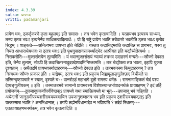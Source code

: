 ```yaml
---
index: 4.3.39
sutra: प्रायभवः
vritti: padamanjari
---
```


 प्रायेण भवः, ठ्कर्तृकरणे कृता बहुलम्ऽ इति समासः । तत्र भवेन कृतत्वादिति । यत्प्रायभव इत्यस्य साध्यम्, तस्य ठ्तत्र भवःऽ इत्यनेनैव साधितत्वादित्यर्थः । यो हि राष्ट्रे प्रायेण भवति तत्रैवासो भवतीति ठ्तत्र भवःऽ इत्येव सिद्धम् । शङ्कते---अनित्यभवः प्रायभव इति चेदिति । यस्तत्र कदाचिद्भवति कदाचिन्न स प्रायभवः, यस्य तु नियत आधाराधेयभावः स ठ्तत्र भवःऽ इति पृथगुपादानसामर्थ्याद्भेद आश्रीयत इति यद्यौच्येतेत्यर्थः । निराकरोति---मुक्तसंशयेन तुल्यमिति । यं भवान्मुक्तसंशयं न्याय्यं तत्रभव उदाहरणं मन्यते---स्रौघ्नो देवदत इति, तेनैव तुल्यम्, सोऽपि हि कदाचितस्मादुदक्देशादभिनिष्क्रामति । तत्र चेद्यौक्ता तत्र भवता, इहापि युक्ता दृश्यताम् । अथैतदपि प्रायभवस्योदाहरणम्---स्रौघ्नो देवदत इति । तत्रभवनस्य किमुदाहरणम् ? तत्र नित्यभवः स्रौघ्नः प्राकार इति । यद्येवम्, ठ्तत्र भवःऽ इति प्रकृत्य जिह्वामूलाङ्गुलेश्छाए विधीयते स तस्मिन्दृष्टापचारे न स्यात्, दृश्यते च-- वानरोऽहं महाभागे दूतो रामस्य धर्मतः । रामनामाङ्कितं चेदं पश्य देव्यङ्गुलीयकम् ॥ इति । तस्मातत्रभवे सामान्ये प्रायभवस्य विशेषस्यान्तर्भावादनर्थकं प्रायग्रहणम् ? इदं तर्हि प्रयोजनम्---ठुपजानूपकर्णोपनीवेष्ठक्ऽ प्रायभवे यथा स्यान्नित्यभवे मा भूत्---उपजानु भवं गड्विति । अथेदानीं जानुसमीपस्थशरीरावययववाचिन उपजानुशब्दातत्र भव इति प्रकृत्य ठ्शरीरावयवाद्यत्ऽ इति यत्कस्मान्न भवति ? अनभिधानात् । ठगपि तर्ह्यनबिधानादेव न भविष्यति ? तदेवं स्थितम्---एतत्प्रायग्रहणमनर्थकम्, तत्र भवेन कृतत्वादिति ॥